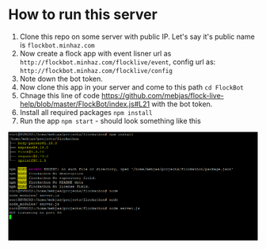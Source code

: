 # How to run this server

1. Clone this repo on some server with public IP. Let's say it's public name is `flockbot.minhaz.com`
2. Now create a flock app with event lisner url as `http://flockbot.minhaz.com/flocklive/event`, config url as: `http://flockbot.minhaz.com/flocklive/config`
3. Note down the bot token.
4. Now clone this app in your server and come to this path `cd FlockBot`
5. Chnage this line of code https://github.com/mebjas/flock-live-help/blob/master/FlockBot/index.js#L21 with the bot token.
6. Install all required packages `npm install`
7. Run the app `npm start` - should look something like this

![Might look something like this](../screenshots/flockbot_start.PNG)
